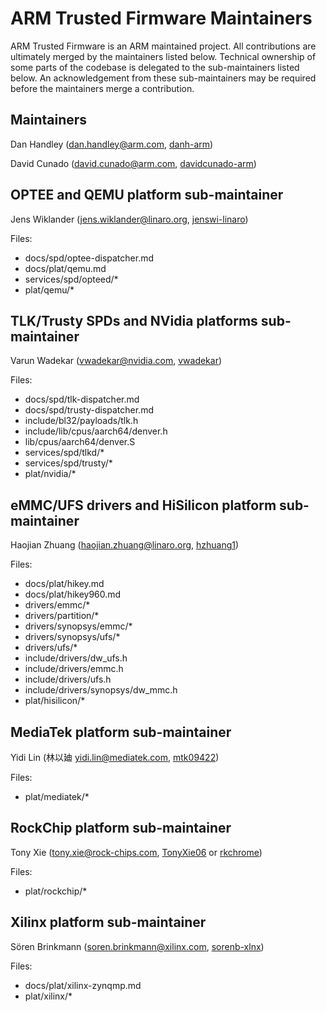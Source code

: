 ARM Trusted Firmware Maintainers
================================

ARM Trusted Firmware is an ARM maintained project. All contributions are
ultimately merged by the maintainers listed below. Technical ownership of some
parts of the codebase is delegated to the sub-maintainers listed below. An
acknowledgement from these sub-maintainers may be required before the
maintainers merge a contribution.


## Maintainers

Dan Handley (dan.handley@arm.com, [danh-arm](https://github.com/danh-arm))

David Cunado (david.cunado@arm.com, [davidcunado-arm](https://github.com/davidcunado-arm))


## OPTEE and QEMU platform sub-maintainer

Jens Wiklander (jens.wiklander@linaro.org, [jenswi-linaro](https://github.com/jenswi-linaro))

Files:
*   docs/spd/optee-dispatcher.md
*   docs/plat/qemu.md
*   services/spd/opteed/*
*   plat/qemu/*


## TLK/Trusty SPDs and NVidia platforms sub-maintainer

Varun Wadekar (vwadekar@nvidia.com, [vwadekar](https://github.com/vwadekar))

Files:
*   docs/spd/tlk-dispatcher.md
*   docs/spd/trusty-dispatcher.md
*   include/bl32/payloads/tlk.h
*   include/lib/cpus/aarch64/denver.h
*   lib/cpus/aarch64/denver.S
*   services/spd/tlkd/*
*   services/spd/trusty/*
*   plat/nvidia/*


## eMMC/UFS drivers and HiSilicon platform sub-maintainer

Haojian Zhuang (haojian.zhuang@linaro.org, [hzhuang1](https://github.com/hzhuang1))

Files:
*   docs/plat/hikey.md
*   docs/plat/hikey960.md
*   drivers/emmc/*
*   drivers/partition/*
*   drivers/synopsys/emmc/*
*   drivers/synopsys/ufs/*
*   drivers/ufs/*
*   include/drivers/dw_ufs.h
*   include/drivers/emmc.h
*   include/drivers/ufs.h
*   include/drivers/synopsys/dw_mmc.h
*   plat/hisilicon/*


## MediaTek platform sub-maintainer

Yidi Lin (林以廸 yidi.lin@mediatek.com, [mtk09422](https://github.com/mtk09422))

Files:
*   plat/mediatek/*


## RockChip platform sub-maintainer
Tony Xie (tony.xie@rock-chips.com, [TonyXie06](https://github.com/TonyXie06)
or [rkchrome](https://github.com/rkchrome))

Files:
*   plat/rockchip/*


## Xilinx platform sub-maintainer
Sören Brinkmann (soren.brinkmann@xilinx.com, [sorenb-xlnx](https://github.com/sorenb-xlnx))

Files:
*   docs/plat/xilinx-zynqmp.md
*   plat/xilinx/*
